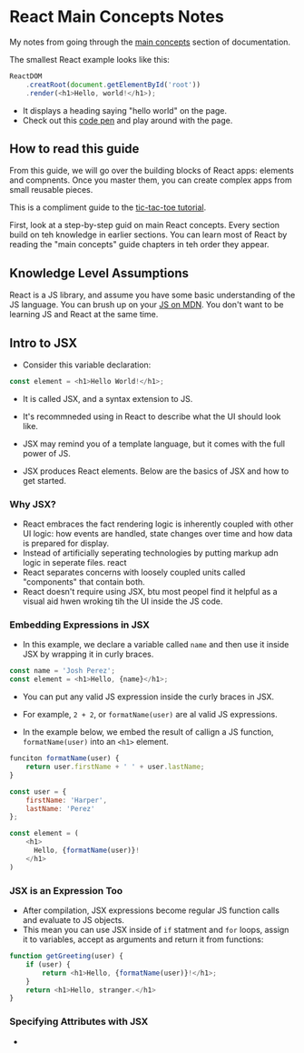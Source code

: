 # React Main Concepts Notes

My notes from going through the [main concepts](https://reactjs.org/docs/hello-world.html) section of documentation.

The smallest React example looks like this:

```JAVASCRIPT
ReactDOM
    .creatRoot(document.getElementById('root'))
    .render(<h1>Hello, world!</h1>);
```

- It displays a heading saying "hello world" on the page.
- Check out this [code pen](https://codepen.io/gaearon/pen/MjrdWg?editors=1010) and play around with the page.

## How to read this guide

From this guide, we will go over the building blocks of React apps: elements and compnents. Once you master them, you can create complex apps from small reusable pieces.

This is a compliment guide to the [tic-tac-toe tutorial](https://github.com/clewisdavis/react-playground/blob/main/React-Notes.md).

First, look at a step-by-step guid on main React concepts. Every section build on teh knowledge in earlier sections. You can learn most of React by reading the "main concepts" guide chapters in teh order they appear.

## Knowledge Level Assumptions

React is a JS library, and assume you have some basic understanding of the JS language. You can brush up on your [JS on MDN](https://developer.mozilla.org/en-US/docs/Web/JavaScript/A_re-introduction_to_JavaScript). You don't want to be learning JS and React at the same time.

## Intro to JSX

- Consider this variable declaration:

```JAVASCRIPT
const element = <h1>Hello World!</h1>;
```

- It is called JSX, and a syntax extension to JS.
- It's recommneded using in React to describe what the UI should look like.
- JSX may remind you of a template language, but it comes with the full power of JS.

- JSX produces React elements. Below are the basics of JSX and how to get started.

### Why JSX?

- React embraces the fact rendering logic is inherently coupled with other UI logic: how events are handled, state changes over time and how data is prepared for display.
- Instead of artificially seperating technologies by putting markup adn logic in seperate files. react
- React separates concerns with loosely coupled units called "components" that contain both.
- React doesn't require using JSX, btu most peopel find it helpful as a visual aid hwen wroking tih the UI inside the JS code.

### Embedding Expressions in JSX

- In this example, we declare a variable called `name` and then use it inside JSX by wrapping it in curly braces.

```JAVASCRIPT
const name = 'Josh Perez';
const element = <h1>Hello, {name}</h1>;
```

- You can put any valid JS expression inside the curly braces in JSX.
- For example, `2 + 2`, or `formatName(user)` are al valid JS expressions.

- In the example below, we embed the result of callign a JS function, `formatName(user)` into an `<h1>` element.
  
```JAVASCRIPT
funciton formatName(user) {
    return user.firstName + ' ' + user.lastName;
}

const user = {
    firstName: 'Harper',
    lastName: 'Perez'
};

const element = (
    <h1>
      Hello, {formatName(user)}!
    </h1>
)
```

### JSX is an Expression Too

- After compilation, JSX expressions become regular JS function calls and evaluate to JS objects.
- This mean you can use JSX inside of `if` statment and `for` loops, assign it to variables, accept as arguments and return it from functions:

```JAVASCRIPT
function getGreeting(user) {
    if (user) {
        return <h1>Hello, {formatName(user)}!</h1>;
    }
    return <h1>Hello, stranger.</h1>
}
```

### Specifying Attributes with JSX

-

